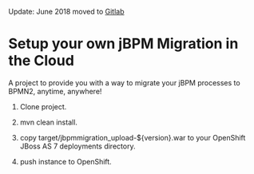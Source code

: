 Update: June 2018 moved to [Gitlab](https://gitlab.com/eschabell/jbpmmigration_upload)


Setup your own jBPM Migration in the Cloud
==========================================

A project to provide you with a way to migrate your jBPM processes to BPMN2, anytime, anywhere!

1. Clone project.

2. mvn clean install.

3. copy target/jbpmmigration_upload-${version}.war to your OpenShift JBoss AS 7 deployments directory.

4. push instance to OpenShift.

